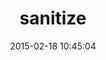 ---
layout: post
title:  "sanitize"
repo:   "rgrove/sanitize"
date:   2015-02-18 10:45:04
gemurl: https://github.com/rgrove/sanitize/
---